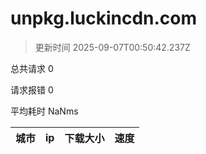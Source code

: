 
  # unpkg.luckincdn.com

  > 更新时间 2025-09-07T00:50:42.237Z
  
  总共请求 0

  请求报错 0

  平均耗时 NaNms

|城市|ip|下载大小|速度|
|-----|----------|---|---|

  